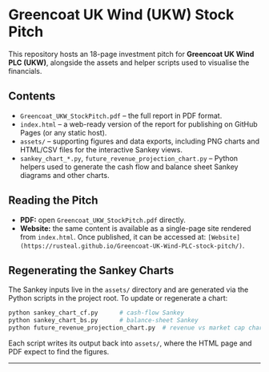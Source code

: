 # Greencoat UK Wind (UKW) Stock Pitch

This repository hosts an 18-page investment pitch for **Greencoat UK Wind PLC (UKW)**, alongside the assets and helper scripts used to visualise the financials.

## Contents

- `Greencoat_UKW_StockPitch.pdf` – the full report in PDF format.
- `index.html` – a web-ready version of the report for publishing on GitHub Pages (or any static host).
- `assets/` – supporting figures and data exports, including PNG charts and HTML/CSV files for the interactive Sankey views.
- `sankey_chart_*.py`, `future_revenue_projection_chart.py` – Python helpers used to generate the cash flow and balance sheet Sankey diagrams and other charts.

## Reading the Pitch

- **PDF:** open `Greencoat_UKW_StockPitch.pdf` directly.
- **Website:** the same content is available as a single-page site rendered from `index.html`. Once published, it can be accessed at: `[Website](https://rusteal.github.io/Greencoat-UK-Wind-PLC-stock-pitch/)`.

## Regenerating the Sankey Charts

The Sankey inputs live in the `assets/` directory and are generated via the Python scripts in the project root. To update or regenerate a chart:

```bash
python sankey_chart_cf.py      # cash-flow Sankey
python sankey_chart_bs.py      # balance-sheet Sankey
python future_revenue_projection_chart.py  # revenue vs market cap chart
```

Each script writes its output back into `assets/`, where the HTML page and PDF expect to find the figures.

---
